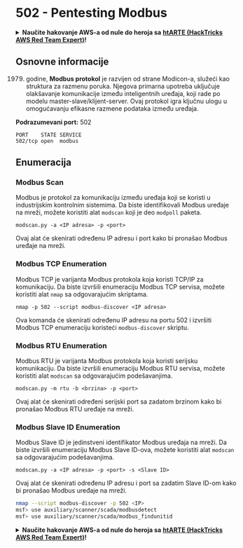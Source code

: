 # 502 - Pentesting Modbus

<details>

<summary><strong>Naučite hakovanje AWS-a od nule do heroja sa</strong> <a href="https://training.hacktricks.xyz/courses/arte"><strong>htARTE (HackTricks AWS Red Team Expert)</strong></a><strong>!</strong></summary>

Drugi načini podrške HackTricks-u:

* Ako želite da vidite **vašu kompaniju reklamiranu na HackTricks-u** ili **preuzmete HackTricks u PDF formatu** proverite [**SUBSCRIPTION PLANS**](https://github.com/sponsors/carlospolop)!
* Nabavite [**zvanični PEASS & HackTricks swag**](https://peass.creator-spring.com)
* Otkrijte [**The PEASS Family**](https://opensea.io/collection/the-peass-family), našu kolekciju ekskluzivnih [**NFT-ova**](https://opensea.io/collection/the-peass-family)
* **Pridružite se** 💬 [**Discord grupi**](https://discord.gg/hRep4RUj7f) ili [**telegram grupi**](https://t.me/peass) ili nas **pratite** na **Twitter-u** 🐦 [**@carlospolopm**](https://twitter.com/hacktricks\_live)**.**
* **Podelite svoje hakovanje trikove slanjem PR-ova na** [**HackTricks**](https://github.com/carlospolop/hacktricks) i [**HackTricks Cloud**](https://github.com/carlospolop/hacktricks-cloud) github repozitorijume.

</details>

## Osnovne informacije

1979. godine, **Modbus protokol** je razvijen od strane Modicon-a, služeći kao struktura za razmenu poruka. Njegova primarna upotreba uključuje olakšavanje komunikacije između inteligentnih uređaja, koji rade po modelu master-slave/klijent-server. Ovaj protokol igra ključnu ulogu u omogućavanju efikasne razmene podataka između uređaja.

**Podrazumevani port:** 502

```
PORT    STATE SERVICE
502/tcp open  modbus
```

## Enumeracija

### Modbus Scan

Modbus je protokol za komunikaciju između uređaja koji se koristi u industrijskim kontrolnim sistemima. Da biste identifikovali Modbus uređaje na mreži, možete koristiti alat `modscan` koji je deo `modpoll` paketa.

```plaintext
modscan.py -a <IP adresa> -p <port>
```

Ovaj alat će skenirati određenu IP adresu i port kako bi pronašao Modbus uređaje na mreži.

### Modbus TCP Enumeration

Modbus TCP je varijanta Modbus protokola koja koristi TCP/IP za komunikaciju. Da biste izvršili enumeraciju Modbus TCP servisa, možete koristiti alat `nmap` sa odgovarajućim skriptama.

```plaintext
nmap -p 502 --script modbus-discover <IP adresa>
```

Ova komanda će skenirati određenu IP adresu na portu 502 i izvršiti Modbus TCP enumeraciju koristeći `modbus-discover` skriptu.

### Modbus RTU Enumeration

Modbus RTU je varijanta Modbus protokola koja koristi serijsku komunikaciju. Da biste izvršili enumeraciju Modbus RTU servisa, možete koristiti alat `modscan` sa odgovarajućim podešavanjima.

```plaintext
modscan.py -m rtu -b <brzina> -p <port>
```

Ovaj alat će skenirati određeni serijski port sa zadatom brzinom kako bi pronašao Modbus RTU uređaje na mreži.

### Modbus Slave ID Enumeration

Modbus Slave ID je jedinstveni identifikator Modbus uređaja na mreži. Da biste izvršili enumeraciju Modbus Slave ID-ova, možete koristiti alat `modscan` sa odgovarajućim podešavanjima.

```plaintext
modscan.py -a <IP adresa> -p <port> -s <Slave ID>
```

Ovaj alat će skenirati određenu IP adresu i port sa zadatim Slave ID-om kako bi pronašao Modbus uređaje na mreži.

```bash
nmap --script modbus-discover -p 502 <IP>
msf> use auxiliary/scanner/scada/modbusdetect
msf> use auxiliary/scanner/scada/modbus_findunitid
```

<details>

<summary><strong>Naučite hakovanje AWS-a od nule do heroja sa</strong> <a href="https://training.hacktricks.xyz/courses/arte"><strong>htARTE (HackTricks AWS Red Team Expert)</strong></a><strong>!</strong></summary>

Drugi načini podrške HackTricks-u:

* Ako želite da vidite **vašu kompaniju reklamiranu na HackTricks-u** ili **preuzmete HackTricks u PDF formatu** proverite [**PLANOVE ZA PRETPLATU**](https://github.com/sponsors/carlospolop)!
* Nabavite [**zvanični PEASS & HackTricks swag**](https://peass.creator-spring.com)
* Otkrijte [**The PEASS Family**](https://opensea.io/collection/the-peass-family), našu kolekciju ekskluzivnih [**NFT-ova**](https://opensea.io/collection/the-peass-family)
* **Pridružite se** 💬 [**Discord grupi**](https://discord.gg/hRep4RUj7f) ili [**telegram grupi**](https://t.me/peass) ili nas **pratite** na **Twitter-u** 🐦 [**@carlospolopm**](https://twitter.com/hacktricks\_live)**.**
* **Podelite svoje trikove hakovanja slanjem PR-ova na** [**HackTricks**](https://github.com/carlospolop/hacktricks) i [**HackTricks Cloud**](https://github.com/carlospolop/hacktricks-cloud) github repozitorijume.

</details>
